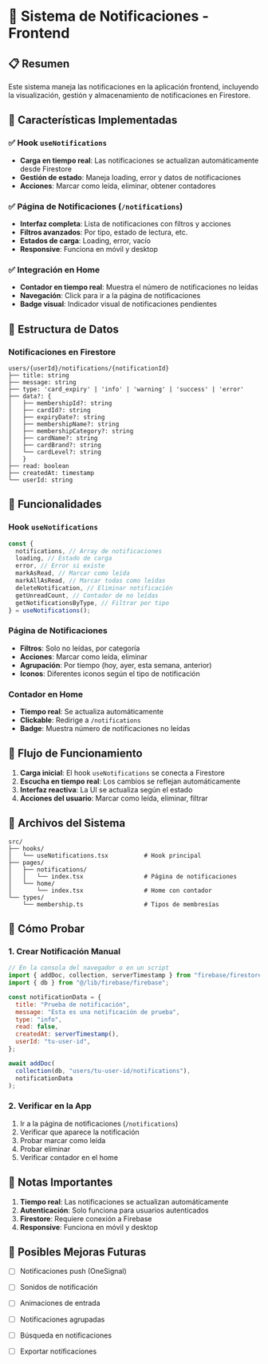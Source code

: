 # 📱 Sistema de Notificaciones - Frontend

## 📋 Resumen

Este sistema maneja las notificaciones en la aplicación frontend, incluyendo la visualización, gestión y almacenamiento de notificaciones en Firestore.

## 🚀 Características Implementadas

### ✅ Hook `useNotifications`

- **Carga en tiempo real**: Las notificaciones se actualizan automáticamente desde Firestore
- **Gestión de estado**: Maneja loading, error y datos de notificaciones
- **Acciones**: Marcar como leída, eliminar, obtener contadores

### ✅ Página de Notificaciones (`/notifications`)

- **Interfaz completa**: Lista de notificaciones con filtros y acciones
- **Filtros avanzados**: Por tipo, estado de lectura, etc.
- **Estados de carga**: Loading, error, vacío
- **Responsive**: Funciona en móvil y desktop

### ✅ Integración en Home

- **Contador en tiempo real**: Muestra el número de notificaciones no leídas
- **Navegación**: Click para ir a la página de notificaciones
- **Badge visual**: Indicador visual de notificaciones pendientes

## 🔧 Estructura de Datos

### Notificaciones en Firestore

```
users/{userId}/notifications/{notificationId}
├── title: string
├── message: string
├── type: 'card_expiry' | 'info' | 'warning' | 'success' | 'error'
├── data?: {
│   ├── membershipId?: string
│   ├── cardId?: string
│   ├── expiryDate?: string
│   ├── membershipName?: string
│   ├── membershipCategory?: string
│   ├── cardName?: string
│   ├── cardBrand?: string
│   └── cardLevel?: string
│   }
├── read: boolean
├── createdAt: timestamp
└── userId: string
```

## 📱 Funcionalidades

### Hook `useNotifications`

```typescript
const {
  notifications, // Array de notificaciones
  loading, // Estado de carga
  error, // Error si existe
  markAsRead, // Marcar como leída
  markAllAsRead, // Marcar todas como leídas
  deleteNotification, // Eliminar notificación
  getUnreadCount, // Contador de no leídas
  getNotificationsByType, // Filtrar por tipo
} = useNotifications();
```

### Página de Notificaciones

- **Filtros**: Solo no leídas, por categoría
- **Acciones**: Marcar como leída, eliminar
- **Agrupación**: Por tiempo (hoy, ayer, esta semana, anterior)
- **Iconos**: Diferentes iconos según el tipo de notificación

### Contador en Home

- **Tiempo real**: Se actualiza automáticamente
- **Clickable**: Redirige a `/notifications`
- **Badge**: Muestra número de notificaciones no leídas

## 🔄 Flujo de Funcionamiento

1. **Carga inicial**: El hook `useNotifications` se conecta a Firestore
2. **Escucha en tiempo real**: Los cambios se reflejan automáticamente
3. **Interfaz reactiva**: La UI se actualiza según el estado
4. **Acciones del usuario**: Marcar como leída, eliminar, filtrar

## 📁 Archivos del Sistema

```
src/
├── hooks/
│   └── useNotifications.tsx          # Hook principal
├── pages/
│   ├── notifications/
│   │   └── index.tsx                 # Página de notificaciones
│   └── home/
│       └── index.tsx                 # Home con contador
└── types/
    └── membership.ts                 # Tipos de membresías
```

## 🧪 Cómo Probar

### 1. Crear Notificación Manual

```javascript
// En la consola del navegador o en un script
import { addDoc, collection, serverTimestamp } from "firebase/firestore";
import { db } from "@/lib/firebase/firebase";

const notificationData = {
  title: "Prueba de notificación",
  message: "Esta es una notificación de prueba",
  type: "info",
  read: false,
  createdAt: serverTimestamp(),
  userId: "tu-user-id",
};

await addDoc(
  collection(db, "users/tu-user-id/notifications"),
  notificationData
);
```

### 2. Verificar en la App

1. Ir a la página de notificaciones (`/notifications`)
2. Verificar que aparece la notificación
3. Probar marcar como leída
4. Probar eliminar
5. Verificar contador en el home

## 📝 Notas Importantes

1. **Tiempo real**: Las notificaciones se actualizan automáticamente
2. **Autenticación**: Solo funciona para usuarios autenticados
3. **Firestore**: Requiere conexión a Firebase
4. **Responsive**: Funciona en móvil y desktop

## 🎯 Posibles Mejoras Futuras

- [ ] Notificaciones push (OneSignal)
- [ ] Sonidos de notificación
- [ ] Animaciones de entrada
- [ ] Notificaciones agrupadas
- [ ] Búsqueda en notificaciones
- [ ] Exportar notificaciones

